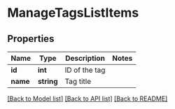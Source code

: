 # ManageTagsListItems

## Properties
Name | Type | Description | Notes
------------ | ------------- | ------------- | -------------
**id** | **int** | ID of the tag | 
**name** | **string** | Tag title | 

[[Back to Model list]](../README.md#documentation-for-models) [[Back to API list]](../README.md#documentation-for-api-endpoints) [[Back to README]](../README.md)


